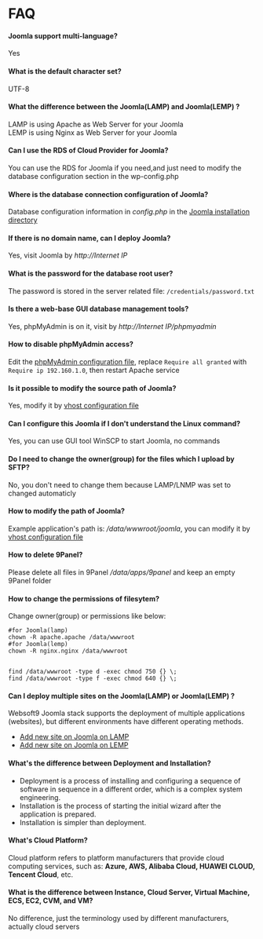 # FAQ

#### Joomla support multi-language?

Yes

#### What is the default character set?

UTF-8

#### What the difference between the Joomla(LAMP) and Joomla(LEMP) ?

LAMP is using Apache as Web Server for your Joomla  
LEMP is using Nginx as Web Server for your Joomla

#### Can I use the RDS of Cloud Provider for Joomla?

You can use the RDS for Joomla if you need,and just need to modify the database configuration section in the wp-config.php

#### Where is the database connection configuration of Joomla?

Database configuration information in *config.php* in the [Joomla installation directory](/stack-components.md#joomla)

#### If there is no domain name, can I deploy Joomla?

Yes, visit Joomla by *http://Internet IP*

#### What is the password for the database root user?

The password is stored in the server related file: `/credentials/password.txt`

#### Is there a web-base GUI database management tools?

Yes, phpMyAdmin is on it, visit by *http://Internet IP/phpmyadmin*

#### How to disable phpMyAdmin access?

Edit the  [phpMyAdmin configuration file](/stack-components.md#phpmyadmin), replace `Require all granted` with `Require ip 192.160.1.0`, then restart Apache service

#### Is it possible to modify the source path of Joomla?

Yes, modify it by [vhost configuration file](/stack-components.md#apache)

#### Can I configure this Joomla if I don't understand the Linux command?

Yes, you can use GUI tool WinSCP to start Joomla, no commands

#### Do I need to change the owner(group) for the files which I upload by SFTP?

No, you don't need to change them because LAMP/LNMP was set to changed automaticly

#### How to modify the path of Joomla?

Example application's path is: */data/wwwroot/joomla*, you can modify it by [vhost configuration file](/stack-components.md#apache)

#### How to delete 9Panel?

Please delete all files in 9Panel */data/apps/9panel* and keep an empty 9Panel folder

#### How to change the permissions of filesytem?

Change owner(group) or permissions like below:

```shell
#for Joomla(lamp)
chown -R apache.apache /data/wwwroot
#for Joomla(lemp)
chown -R nginx.nginx /data/wwwroot


find /data/wwwroot -type d -exec chmod 750 {} \;
find /data/wwwroot -type f -exec chmod 640 {} \;
```

#### Can I deploy multiple sites on the Joomla(LAMP) or Joomla(LEMP) ?

Websoft9 Joomla stack supports the deployment of multiple applications (websites), but different environments have different operating methods.

* [Add new site on Joomla on LAMP](https://support.websoft9.com/docs/lamp/solution-deployment.html#deploy-second-application)
* [Add new site on Joomla on LEMP](https://support.websoft9.com/docs/lnmp/solution-deployment.html#deploy-second-application)


#### What's the difference between Deployment and Installation?

- Deployment is a process of installing and configuring a sequence of software in sequence in a different order, which is a complex system engineering.  
- Installation is the process of starting the initial wizard after the application is prepared.  
- Installation is simpler than deployment. 

#### What's Cloud Platform?

Cloud platform refers to platform manufacturers that provide cloud computing services, such as: **Azure, AWS, Alibaba Cloud, HUAWEI CLOUD, Tencent Cloud**, etc.

#### What is the difference between Instance, Cloud Server, Virtual Machine, ECS, EC2, CVM, and VM?

No difference, just the terminology used by different manufacturers, actually cloud servers